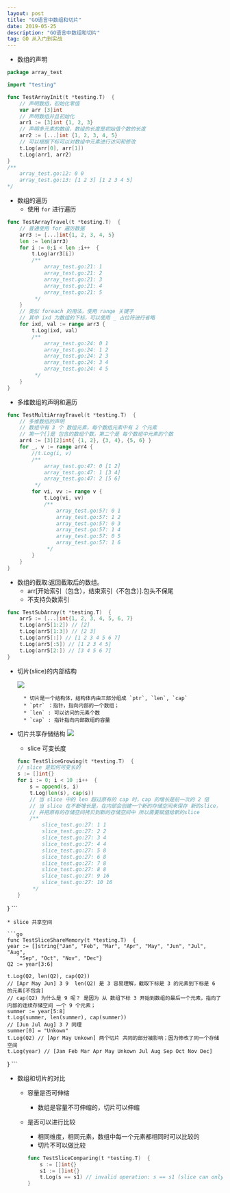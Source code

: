 ```yaml
---
layout: post
title: "GO语言中数组和切片"
date: 2019-05-25
description: "GO语言中数组和切片"
tag: GO 从入门到实战
--- 
```


* 数组的声明

```go
package array_test

import "testing"

func TestArrayInit(t *testing.T)  {
	// 声明数组，初始化零值
	var arr [3]int
	// 声明数组并且初始化
	arr1 := [3]int {1, 2, 3}
	// 声明多元素的数组，数组的长度是初始值个数的长度
	arr2 := [...]int {1, 2, 3, 4, 5}
	// 可以根据下标可以对数组中元素进行访问和修改
	t.Log(arr[0], arr[1])
	t.Log(arr1, arr2)
}
/**
    array_test.go:12: 0 0
    array_test.go:13: [1 2 3] [1 2 3 4 5]
*/
```

* 数组的遍历
    * 使用 `for` 进行遍历

```go
func TestArrayTravel(t *testing.T)  {
	// 普通使用 for 遍历数据
	arr3 := [...]int{1, 2, 3, 4, 5}
	len := len(arr3)
	for i := 0;i < len ;i++  {
		t.Log(arr3[i])
		/**
			array_test.go:21: 1
		    array_test.go:21: 2
		    array_test.go:21: 3
		    array_test.go:21: 4
		    array_test.go:21: 5
		 */
	}
	// 类似 foreach 的用法，使用 range 关键字
	// 其中 ixd 为数组的下标，可以使用 _ 占位符进行省略
	for ixd, val := range arr3 {
		t.Log(ixd, val)
		/**
			array_test.go:24: 0 1
		    array_test.go:24: 1 2
		    array_test.go:24: 2 3
		    array_test.go:24: 3 4
		    array_test.go:24: 4 5
		 */
	}
}
```    

* 多维数组的声明和遍历

```go
func TestMultiArrayTravel(t *testing.T)  {
	// 多维数组的声明
	// 数组中有 3 个 数组元素，每个数组元素中有 2 个元素
	// 第一个[]是 包含的数组个数，第二个是 每个数组中元素的个数
	arr4 := [3][2]int{ {1, 2}, {3, 4}, {5, 6} }
	for _, v := range arr4 {
		//t.Log(i, v)
		/**
		 	array_test.go:47: 0 [1 2]
		    array_test.go:47: 1 [3 4]
		    array_test.go:47: 2 [5 6]
		 */
		for vi, vv := range v {
			t.Log(vi, vv)
			/**
				array_test.go:57: 0 1
			    array_test.go:57: 1 2
			    array_test.go:57: 0 3
			    array_test.go:57: 1 4
			    array_test.go:57: 0 5
			    array_test.go:57: 1 6
			 */
		}
	}
}
```

* 数组的截取:返回截取后的数组。
    * arr[开始索引（包含），结束索引（不包含）].包头不保尾
    * 不支持负数索引

```go
func TestSubArray(t *testing.T)  {
	arr5 := [...]int{1, 2, 3, 4, 5, 6, 7}
	t.Log(arr5[1:2]) // [2]
	t.Log(arr5[1:3]) // [2 3]
	t.Log(arr5[:]) // [1 2 3 4 5 6 7]
	t.Log(arr5[:5]) // [1 2 3 4 5]
	t.Log(arr5[2:]) // [3 4 5 6 7]
}
```
* 切片(slice)的内部结构
    
    ![](https://upload-images.jianshu.io/upload_images/7303277-a1a6c3469fc018cc.png?imageMogr2/auto-orient/strip%7CimageView2/2/w/1240)
    
        * 切片是一个结构体，结构体内由三部分组成 `ptr`, `len`, `cap`
        * `ptr` ：指针，指向内部的一个数组；
        * `len` : 可以访问的元素个数
        * `cap` : 指针指向内部数组的容量


* 切片共享存储结构
    ![](https://upload-images.jianshu.io/upload_images/7303277-0f92ba4dd0e4934f.png?imageMogr2/auto-orient/strip%7CimageView2/2/w/1240)    
    
    * slice 可变长度
    
    ```go
    func TestSliceGrowing(t *testing.T)  {
	// slice 是如何可变长的
	s := []int{}
	for i := 0; i < 10 ;i++  {
		s = append(s, i)
		t.Log(len(s), cap(s))
		// 当 slice 中的 len 超过原有的 cap 时，cap 的增长是前一次的 2 倍
		// 当 slice 在不断增长是，在内部会创建一个新的存储空间来保存 新的slice，
		// 并把原有的存储空间拷贝到新的存储空间中 所以需要赋值给新的slice
		/**
		 	slice_test.go:27: 1 1
		    slice_test.go:27: 2 2
		    slice_test.go:27: 3 4
		    slice_test.go:27: 4 4
		    slice_test.go:27: 5 8
		    slice_test.go:27: 6 8
		    slice_test.go:27: 7 8
		    slice_test.go:27: 8 8
		    slice_test.go:27: 9 16
		    slice_test.go:27: 10 16
		 */
	}
}
    ```
    
    * slice 共享空间

    ```go
    func TestSliceShareMemory(t *testing.T)  {
	year := []string{"Jan", "Feb", "Mar", "Apr", "May", "Jun", "Jul", "Aug",
		"Sep", "Oct", "Nov", "Dec"}
	Q2 := year[3:6]

	t.Log(Q2, len(Q2), cap(Q2))
	// [Apr May Jun] 3 9  len(Q2) 是 3 容易理解，截取下标是 3 的元素到下标是 6 的元素[不包含]
	// cap(Q2) 为什么是 9 呢？ 是因为 从 数组下标 3 开始到数组的最后一个元素，指向了内部的连续存储空间 一个 9 个元素；
	summer := year[5:8]
	t.Log(summer, len(summer), cap(summer))
	// [Jun Jul Aug] 3 7 同理
	summer[0] = "Unkown"
	t.Log(Q2) // [Apr May Unkown] 两个切片 共同的部分被影响；因为修改了同一个存储空间
	t.Log(year) // [Jan Feb Mar Apr May Unkown Jul Aug Sep Oct Nov Dec]
}
    ```
    
* 数组和切片的对比
    * 容量是否可伸缩
        * 数组是容量不可伸缩的，切片可以伸缩
    * 是否可以进行比较
        * 相同维度，相同元素，数组中每一个元素都相同时可以比较的
        * 切片不可以做比较

        ```go
        func TestSliceComparing(t *testing.T)  {
        	s := []int{}
        	s1 := []int{}
        	t.Log(s == s1) // invalid operation: s == s1 (slice can only be compared to nil)
        }
        ```